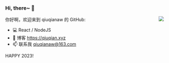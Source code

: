### Hi, there~ 👋

<img align="right" src="https://github-readme-stats.vercel.app/api?username=qiuqianaw&count_private=true&show_icons=true&icon_color=CE1D2D&text_color=718096&bg_color=ffffff&hide_title=true" />

你好啊，欢迎来到 qiuqianaw 的 GitHub:

- 💻 React / NodeJS
- 🎄 博客 https://qiuqian.xyz
- 📫 联系我 qiuqianaw@163.com


HAPPY 2023!
